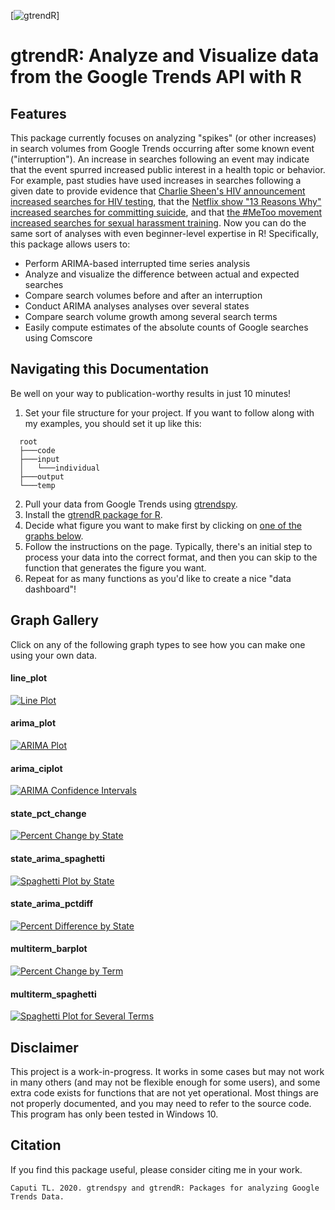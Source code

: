 [![gtrendR](logos/gtrendR-01.png)]

# gtrendR: Analyze and Visualize data from the Google Trends API with R

## Features

This package currently focuses on analyzing "spikes" (or other increases) in search volumes from Google Trends occurring after some known event ("interruption"). An increase in searches following an event may indicate that the event spurred increased public interest in a health topic or behavior. For example, past studies have used increases in searches following a given date to provide evidence that [Charlie Sheen's HIV announcement increased searches for HIV testing](https://jamanetwork.com/journals/jamainternalmedicine/fullarticle/2495274), that the [Netflix show "13 Reasons Why" increased searches for committing suicide](https://jamanetwork.com/journals/jamainternalmedicine/fullarticle/2646773), and that [the #MeToo movement increased searches for sexual harassment training](https://jamanetwork.com/journals/jamainternalmedicine/fullarticle/2719193). Now you can do the same sort of analyses with even beginner-level expertise in R! Specifically, this package allows users to:

- Perform ARIMA-based interrupted time series analysis
- Analyze and visualize the difference between actual and expected searches
- Compare search volumes before and after an interruption
- Conduct ARIMA analyses analyses over several states
- Compare search volume growth among several search terms
- Easily compute estimates of the absolute counts of Google searches using Comscore

## Navigating this Documentation

Be well on your way to publication-worthy results in just 10 minutes!

1. Set your file structure for your project. If you want to follow along with my examples, you should set it up like this:

```text
  root
  ├───code
  ├───input
  │   └───individual
  ├───output
  └───temp
```

2. Pull your data from Google Trends using [gtrendspy](/en/latest/gtrendspy).
3. Install the [gtrendR package for R](/en/latest/installation).
4. Decide what figure you want to make first by clicking on [one of the graphs below](/en/latest/#graph-gallery).
5. Follow the instructions on the page. Typically, there's an initial step to process your data into the correct format, and then you can skip to the function that generates the figure you want.
6. Repeat for as many functions as you'd like to create a nice "data dashboard"!

## Graph Gallery

Click on any of the following graph types to see how you can make one using your own data.

#### line_plot
[![Line Plot](READMEcode/output/panA.png)](/en/latest/arima-one-geo)

#### arima_plot
[![ARIMA Plot](READMEcode/output/panB.png)](/en/latest/arima-one-geo)

#### arima_ciplot
[![ARIMA Confidence Intervals](READMEcode/output/panC.png)](/en/latest/arima-one-geo)

#### state_pct_change
[![Percent Change by State](READMEcode/output/panD.png)](/en/latest/arima-multi-geo)

#### state_arima_spaghetti
[![Spaghetti Plot by State](READMEcode/output/panE.png)](/en/latest/arima-multi-geo)

#### state_arima_pctdiff
[![Percent Difference by State](READMEcode/output/panF.png)](/en/latest/arima-multi-geo)

#### multiterm_barplot
[![Percent Change by Term](READMEcode/output/panG.png)](/en/latest/arima-multi-terms)

#### multiterm_spaghetti
[![Spaghetti Plot for Several Terms](READMEcode/output/panH.png)](/en/latest/arima-multi-terms)


## Disclaimer
This project is a work-in-progress. It works in some cases but may not work in many others (and may not be flexible enough for some users), and some extra code exists for functions that are not yet operational. Most things are not properly documented, and you may need to refer to the source code. This program has only been tested in Windows 10.


## Citation

If you find this package useful, please consider citing me in your work.

```text
Caputi TL. 2020. gtrendspy and gtrendR: Packages for analyzing Google Trends Data.
```

<!--
## Project layout

    docs/
        index.md  # The documentation homepage.
        gtrendspy.md   # Pull data from gtrendspy
        installation.md   # Install the gtrendR package
        armia-one-geo.md   # Analyze a spike in searches
        arima-multi-geo.md   # Compare several geographies
        arima-multi-terms.md   # Compare several terms
        absolute-counts.md   # Retrieve absolute counts of searches from Comscore -->
